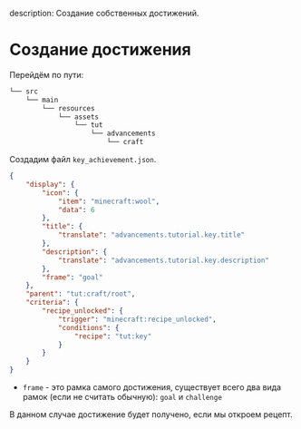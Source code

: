 description: Создание собственных достижений.

# Создание достижения

Перейдём по пути:
```md
└── src    
    └── main
        └── resources
            └── assets
                └── tut
                    └── advancements
                        └── craft
```

Создадим файл `key_achievement.json`.
```json
{
    "display": {
        "icon": {
            "item": "minecraft:wool",
            "data": 6
        },
        "title": {
            "translate": "advancements.tutorial.key.title"
        },
        "description": {
            "translate": "advancements.tutorial.key.description"
        },
        "frame": "goal"
    },
    "parent": "tut:craft/root",
    "criteria": {
        "recipe_unlocked": {
            "trigger": "minecraft:recipe_unlocked",
            "conditions": {
                "recipe": "tut:key"
            }
        }
    }
}
```

* `frame` - это рамка самого достижения, существует всего два вида рамок (если не считать обычную): `goal` и `challenge`

В данном случае достижение будет получено, если мы откроем рецепт.